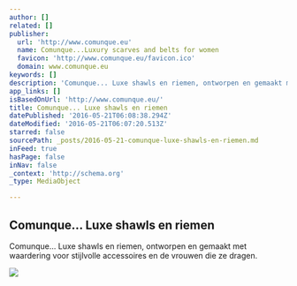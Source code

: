 ```yaml
---
author: []
related: []
publisher:
  url: 'http://www.comunque.eu'
  name: Comunque...Luxury scarves and belts for women
  favicon: 'http://www.comunque.eu/favicon.ico'
  domain: www.comunque.eu
keywords: []
description: 'Comunque... Luxe shawls en riemen, ontworpen en gemaakt met waardering voor stijlvolle accessoires en de vrouwen die ze dragen.'
app_links: []
isBasedOnUrl: 'http://www.comunque.eu/'
title: Comunque... Luxe shawls en riemen
datePublished: '2016-05-21T06:08:38.294Z'
dateModified: '2016-05-21T06:07:20.513Z'
starred: false
sourcePath: _posts/2016-05-21-comunque-luxe-shawls-en-riemen.md
inFeed: true
hasPage: false
inNav: false
_context: 'http://schema.org'
_type: MediaObject

---
```

<article style=""><h1>Comunque... Luxe shawls en riemen</h1><p>Comunque... Luxe shawls en riemen, ontworpen en gemaakt met waardering voor stijlvolle accessoires en de vrouwen die ze dragen.</p><img src="http://www.comunque.eu/wp-content/uploads/2014/06/scarves-homepage-1.png" /></article>